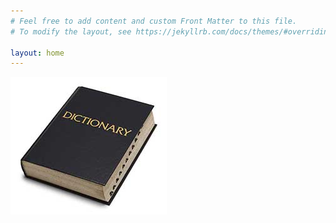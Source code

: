 ```yaml
---
# Feel free to add content and custom Front Matter to this file.
# To modify the layout, see https://jekyllrb.com/docs/themes/#overriding-theme-defaults

layout: home
---
```

![dict-logo]

[dict-logo]: pics/dictionary_168552845_250.jpg "Dictionary"
